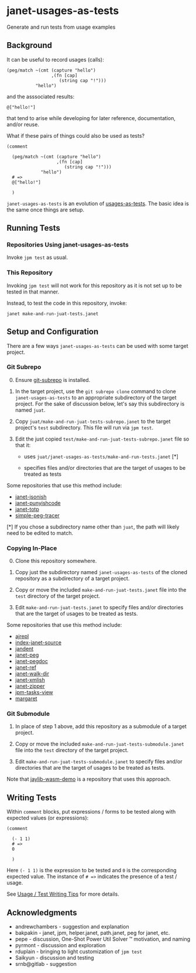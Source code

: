 # janet-usages-as-tests

Generate and run tests from usage examples

## Background

It can be useful to record usages (calls):

```janet
(peg/match ~(cmt (capture "hello")
                 ,(fn [cap]
                    (string cap "!")))
           "hello")
```

and the asssociated results:

```janet
@["hello!"]
```

that tend to arise while developing for later reference,
documentation, and/or reuse.

What if these pairs of things could also be used as tests?

```janet
(comment

  (peg/match ~(cmt (capture "hello")
                   ,(fn [cap]
                      (string cap "!")))
             "hello")
  # =>
  @["hello!"]

  )
```

`janet-usages-as-tests` is an evolution of
[usages-as-tests](https://github.com/sogaiu/usages-as-tests).  The
basic idea is the same once things are setup.

## Running Tests

### Repositories Using janet-usages-as-tests

Invoke `jpm test` as usual.

### This Repository

Invoking `jpm test` will not work for this repository as it is not set
up to be tested in that manner.

Instead, to test the code in this repository, invoke:
```
janet make-and-run-juat-tests.janet
```

## Setup and Configuration

There are a few ways `janet-usages-as-tests` can be used with some
target project.

### Git Subrepo

0. Ensure [git-subrepo](https://github.com/ingydotnet/git-subrepo) is
   installed.

1. In the target project, use the `git subrepo clone` command to
   clone `janet-usages-as-tests` to an appropriate subdirectory of
   the target project.  For the sake of discussion below, let's
   say this subdirectory is named `juat`.

2. Copy `juat/make-and-run-juat-tests-subrepo.janet` to the target
   project's `test` subdirectory.  This file will run via `jpm test`.

3. Edit the just copied `test/make-and-run-juat-tests-subrepo.janet`
   file so that it:

     * uses `juat/janet-usages-as-tests/make-and-run-tests.janet` [*]

     * specifies files and/or directories that are the target of
       usages to be treated as tests

Some repositories that use this method include:

* [janet-jsonish](https://github.com/sogaiu/janet-totp "JSON <-> JDN
  Converter in Pure Janet")
* [janet-punyishcode](https://github.com/sogaiu/janet-totp "Punycode
  decoding / encoding in Janet")
* [janet-totp](https://github.com/sogaiu/janet-totp "TOTP in Janet")
* [simple-peg-tracer](https://github.com/sogaiu/simple-peg-tracer
  "Simple Janet PEG tracer")

[*] If you chose a subdirectory name other than `juat`, the path will
likely need to be edited to match.

### Copying In-Place

0. Clone this repository somewhere.

1. Copy just the subdirectory named `janet-usages-as-tests` of the
   cloned repository as a subdirectory of a target project.

2. Copy or move the included `make-and-run-juat-tests.janet` file into
   the `test` directory of the target project.

3. Edit `make-and-run-juat-tests.janet` to specify files and/or
   directories that are the target of usages to be treated as tests.

Some repositories that use this method include:

* [ajrepl](https://github.com/sogaiu/ajrepl "Emacs Support for Janet
  REPL Interaction")
* [index-janet-source](https://github.com/sogaiu/index-janet-source
  "Index Janet Source Code")
* [jandent](https://github.com/sogaiu/jandent "Janet Indenter")
* [janet-peg](https://github.com/sogaiu/janet-peg "Parse and Generate
  Janet Source Code")
* [janet-pegdoc](https://github.com/sogaiu/janet-pegdoc "Janet PEG
  special doc tool")
* [janet-ref](https://github.com/sogaiu/janet-ref "Janet Reference
   Tool")
* [janet-walk-dir](https://github.com/sogaiu/janet-walk-dir "Walking
  Directory Trees")
* [janet-xmlish](https://github.com/sogaiu/janet-xmlish "Hack to Work
  with Some Amount of XML")
* [janet-zipper](https://github.com/sogaiu/janet-zipper "Zippers in
  Janet")
* [jpm-tasks-view](https://github.com/sogaiu/jpm-tasks-view
  "View jpm tasks by tag")
* [margaret](https://github.com/sogaiu/margaret "A Janet
  implementation of Janet’s peg/match")

### Git Submodule

1. In place of step 1 above, add this repository as a submodule of a
   target project.

2. Copy or move the included `make-and-run-juat-tests-submodule.janet`
   file into the `test` directory of the target project.

3. Edit `make-and-run-juat-tests-submodule.janet` to specify files
   and/or directories that are the target of usages to be treated as
   tests.

Note that
[jaylib-wasm-demo](https://github.com/sogaiu/jaylib-wasm-demo) is a
repository that uses this approach.

## Writing Tests

Within `comment` blocks, put expressions / forms to be tested along
with expected values (or expressions):

```janet
(comment

  (- 1 1)
  # =>
  0

  )
```

Here `(- 1 1)` is the expression to be tested and `0` is the
corresponding expected value.  The instance of `# =>` indicates
the presence of a test / usage.

See [Usage / Test Writing Tips](./doc/tips.md) for more details.

## Acknowledgments

* andrewchambers - suggestion and explanation
* bakpakin - janet, jpm, helper.janet, path.janet, peg for janet, etc.
* pepe - discussion, One-Shot Power Util Solver ™ motivation, and naming
* pyrmont - discussion and exploration
* rduplain - bringing to light customization of `jpm test`
* Saikyun - discussion and testing
* srnb@gitlab - suggestion

